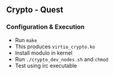 ## Crypto - Quest

### Configuration & Execution

- Run `make`
- This produces `virtio_crypto.ko`
- Install modulo in kernel
- Run `./crypto_dev_nodes.sh` and `chmod`
- Test using irc executable
